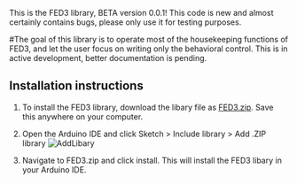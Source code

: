 This is the FED3 library, BETA version 0.0.1!  This code is new and almost certainly contains bugs, please only use it for testing purposes.

#The goal of this library is to operate most of the housekeeping functions of FED3, and let the user focus on writing only the behavioral control.  This is in active development, better documentation is pending.

## Installation instructions
1. To install the FED3 library, download the libary file as [FED3.zip](https://github.com/KravitzLabDevices/FED3/blob/master/FED3_library/FED3.zip). Save this anywhere on your computer.

2. Open the Arduino IDE and click Sketch > Include library > Add .ZIP library 
![AddLibary](https://raw.githubusercontent.com/KravitzLabDevices/FED3/master/photos/AddZipLibrary.bmp)

3. Navigate to FED3.zip and click install.  This will install the FED3 libary in your Arduino IDE.





